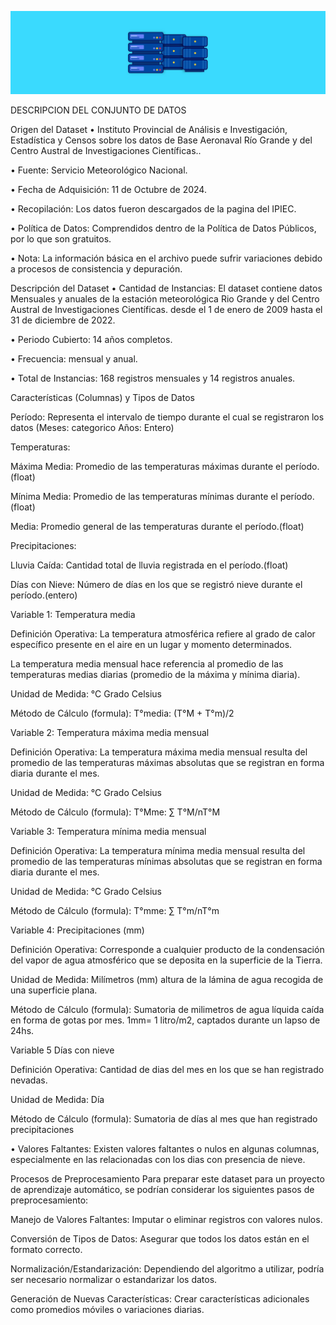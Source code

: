 ![Texto alternativo](dataset.jpg)

DESCRIPCION DEL CONJUNTO DE DATOS

Origen del Dataset
•  Instituto Provincial de Análisis e Investigación, Estadística y Censos sobre los datos de Base Aeronaval Río Grande y del Centro Austral de Investigaciones Científicas..

• Fuente: Servicio Meteorológico Nacional.

• Fecha de Adquisición: 11 de Octubre de 2024.

• Recopilación: Los datos fueron descargados de la pagina del IPIEC.

• Política de Datos: Comprendidos dentro de la Política de Datos Públicos, por lo que son gratuitos.

• Nota: La información básica en el archivo puede sufrir variaciones debido a procesos de consistencia y depuración.

Descripción del Dataset
• Cantidad de Instancias: El dataset contiene datos Mensuales y anuales de la estación meteorológica Rio Grande y del Centro Austral de Investigaciones Científicas. desde el 1 de enero de 2009 hasta el 31 de diciembre de 2022.

• Periodo Cubierto: 14 años completos.

• Frecuencia: mensual y anual.

• Total de Instancias: 168 registros mensuales y 14 registros anuales.

Características (Columnas) y Tipos de Datos

Período: Representa el intervalo de tiempo durante el cual se registraron los datos (Meses: categorico Años: Entero) 

Temperaturas:

Máxima Media: Promedio de las temperaturas máximas durante el período.(float)

Mínima Media: Promedio de las temperaturas mínimas durante el período.(float)

Media: Promedio general de las temperaturas durante el período.(float)

Precipitaciones:

Lluvia Caída: Cantidad total de lluvia registrada en el período.(float)

Días con Nieve: Número de días en los que se registró nieve durante el período.(entero)

Variable 1:	Temperatura media 

Definición Operativa: La temperatura atmosférica refiere al grado de calor específico presente en el aire en un lugar y momento determinados. 

La temperatura media mensual hace referencia al promedio de las temperaturas medias diarias (promedio de la máxima y mínima diaria).

Unidad de Medida:	°C Grado Celsius

Método de Cálculo (formula):	T°media: (T°M + T°m)/2


Variable 2:	Temperatura máxima media mensual

Definición Operativa: 	La temperatura máxima media mensual resulta del promedio de las temperaturas máximas absolutas que se registran en forma diaria durante el mes.

Unidad de Medida:	°C Grado Celsius

Método de Cálculo (formula):	T°Mme: ∑ T°M/nT°M


Variable 3:	Temperatura mínima media mensual

Definición Operativa: 	La temperatura mínima media mensual resulta del promedio de las temperaturas mínimas absolutas que se registran en forma diaria durante el mes.

Unidad de Medida:	°C Grado Celsius

Método de Cálculo (formula):	T°mme: ∑ T°m/nT°m


Variable 4:	Precipitaciones (mm)

Definición Operativa: 	Corresponde a cualquier producto de la condensación del vapor de agua atmosférico que se deposita en la superficie de la Tierra. 

Unidad de Medida:	Milímetros (mm)  altura de la lámina de agua recogida de una superficie plana. 

Método de Cálculo (formula):	Sumatoria de milimetros de agua líquida caída en forma de gotas por mes. 1mm= 1 litro/m2, captados durante un lapso de 24hs. 


Variable 5	Días con nieve

Definición Operativa:	Cantidad de dias del mes en los que se han registrado nevadas.

Unidad de Medida:	Día

Método de Cálculo (formula):	Sumatoria de días al mes que han registrado precipitaciones


• Valores Faltantes: Existen valores faltantes o nulos en algunas columnas, especialmente en las relacionadas con los dias con presencia de nieve.

Procesos de Preprocesamiento
Para preparar este dataset para un proyecto de aprendizaje automático, se podrían considerar los siguientes pasos de preprocesamiento:

Manejo de Valores Faltantes: Imputar o eliminar registros con valores nulos.

Conversión de Tipos de Datos: Asegurar que todos los datos están en el formato correcto.

Normalización/Estandarización: Dependiendo del algoritmo a utilizar, podría ser necesario normalizar o estandarizar los datos.

Generación de Nuevas Características: Crear características adicionales como promedios móviles o variaciones diarias.